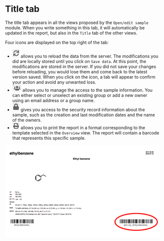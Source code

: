 # Title tab 

The title tab appears in all the views proposed by the `Open/edit sample` module. When you write something in this tab, it will automatically be updated in the report, but also in the `Title` tab of the other views. 

Four icons are displayed on the top right of the tab:
- ![reload](reload.png) allows you to reload the data from the server. The modifications you did are locally stored until you click on `Save data`. At this point, the modifications are stored in the server. If you did not save your changes before reloading, you would lose them and come back to the latest version saved. When you click on the icon, a tab will appear to confirm your action and avoid any unwanted loss.
- ![groups](groups.png) allows you to manage the access to the sample information. You can either select or unselect an existing group or add a new owner using an email address or a group name. 
- ![safety](safety.png) gives you access to the security record information about the sample, such as the creation and last modification dates and the name of the owners. 
- ![print](print.png) allows you to print the report in a format corresponding to the template selected in the `Overview` view. The report will contain a barcode that represents this specific sample.

![barcode](barcode.png)
